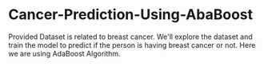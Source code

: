 # Cancer-Prediction-Using-AbaBoost

Provided Dataset is related to breast cancer.  We'll explore the dataset and train the model to predict if the person is having breast cancer or not. Here we are using AdaBoost Algorithm.
